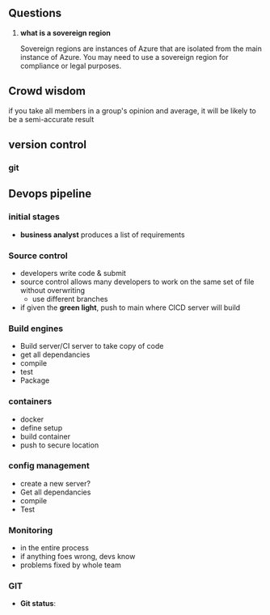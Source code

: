 ## Questions

1. **what is a sovereign region**

   Sovereign regions are instances of Azure that are isolated from the main instance of Azure. You may need to use a sovereign region for compliance or legal purposes.

## Crowd wisdom

if you take all members in a group's opinion and average, it will be likely to be a semi-accurate result

## version control

### git



## Devops pipeline

### initial stages

- **business analyst** produces a list of requirements

### Source control 

- developers write code & submit
- source control allows many developers to work on the same set of file without overwriting
  - use different branches 
- if given the **green light**, push to main where CICD server will build

### Build engines

- Build server/CI server to take copy of code
- get all dependancies
- compile
- test
- Package

### containers

- docker
- define setup
- build container
- push to secure location

### config management

- create a new server?
- Get all dependancies
- compile
- Test

### Monitoring

- in the entire process
- if anything foes wrong, devs know
- problems fixed by whole team

### GIT

- **Git status**:
